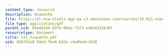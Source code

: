 ```yaml
---
content_type: resource
description: Hiawatha
file: https://ol-ocw-studio-app-qa.s3.amazonaws.com/courses/16-621-experimental-projects-i-spring-2003/d607d1e858edfbe0bd3ac4a0be4c3b50_121_hiawatha.pdf
file_type: application/pdf
parent_uid: 05eeb244-93fb-0b6a-7373-e40a4155b36f
resourcetype: Document
title: 121_hiawatha.pdf
uid: d607d1e8-58ed-fbe0-bd3a-c4a0be4c3b50
---
```

